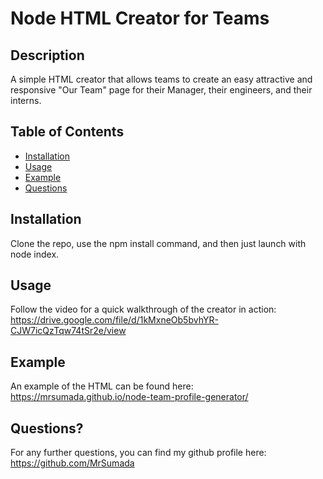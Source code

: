 # Node HTML Creator for Teams

## Description

A simple HTML creator that allows teams to create an easy attractive and responsive "Our Team" page for their Manager, their engineers, and their interns.


## Table of Contents

- [Installation](#installation)
- [Usage](#usage)
- [Example](#examples)
- [Questions](#questions)


## Installation

Clone the repo, use the npm install command, and then just launch with node index.

## Usage

Follow the video for a quick walkthrough of the creator in action: https://drive.google.com/file/d/1kMxneOb5bvhYR-CJW7icQzTqw74tSr2e/view


## Example
An example of the HTML can be found here: https://mrsumada.github.io/node-team-profile-generator/


## Questions?

For any further questions, you can find my github profile here: https://github.com/MrSumada
